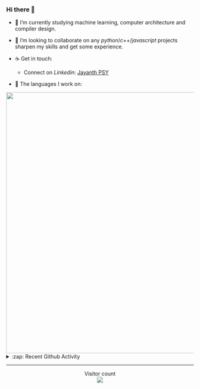 ### Hi there 👋

- 🌱 I’m currently studying machine learning, computer architecture and compiler design.

- 👯 I’m looking to collaborate on any *python*/*c++*/*javascript* projects sharpen my skills and get some experience.

- ☕ Get in touch:
  +  Connect on *Linkedin*: [Jayanth PSY](https://www.linkedin.com/in/jayanth-p-b3924812a/)

<!--- ⚡ Fun fact: *Python* is older than *C++* and *Java*. -->

- :memo: The languages I work on: 

<img src="https://wakatime.com/share/@j_tesla/bdf4246a-6e44-4441-87e6-ea13fc96a824.png" width="700"/>

<details>
  <summary>:zap: Recent Github Activity</summary>
  
<!--START_SECTION:activity-->
1. 🎉 Merged PR [#58](https://github.com/j-tesla/blog-list-frontend/pull/58) in [j-tesla/blog-list-frontend](https://github.com/j-tesla/blog-list-frontend)
2. 🎉 Merged PR [#47](https://github.com/j-tesla/blog-list/pull/47) in [j-tesla/blog-list](https://github.com/j-tesla/blog-list)
3. 🎉 Merged PR [#56](https://github.com/j-tesla/blog-list-frontend/pull/56) in [j-tesla/blog-list-frontend](https://github.com/j-tesla/blog-list-frontend)
4. 🎉 Merged PR [#57](https://github.com/j-tesla/blog-list-frontend/pull/57) in [j-tesla/blog-list-frontend](https://github.com/j-tesla/blog-list-frontend)
5. 🎉 Merged PR [#55](https://github.com/j-tesla/blog-list-frontend/pull/55) in [j-tesla/blog-list-frontend](https://github.com/j-tesla/blog-list-frontend)
<!--END_SECTION:activity-->

</details>

-----

<p align="center"> 
  Visitor count<br>
  <img src="https://profile-counter.glitch.me/j-tesla/count.svg" />
</p>












<!--
**j-tesla/j-tesla** is a ✨ _special_ ✨ repository because its `README.md` (this file) appears on your GitHub profile.

Here are some ideas to get you started:

- 🔭 I’m currently working on ...
- 🌱 I’m currently learning ...
- 👯 I’m looking to collaborate on ...
- 🤔 I’m looking for help with ...
- 💬 Ask me about ...
- 📫 How to reach me: ...
- 😄 Pronouns: ...
- ⚡ Fun fact: ...
-->

